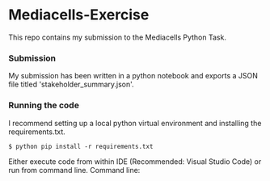 # Mediacells-Exercise

This repo contains my submission to the Mediacells Python Task.

### Submission 

My submission has been written in a python notebook and exports a JSON file titled 'stakeholder_summary.json'.

### Running the code
I recommend setting up a local python virtual environment and installing the requirements.txt.
```
$ python pip install -r requirements.txt
```
Either execute code from within IDE (Recommended: Visual Studio Code) or run from command line.
Command line:
```

```




